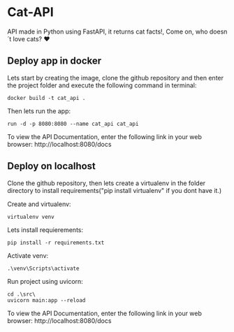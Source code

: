# Cat-API
API made in Python using FastAPI, it returns cat facts!, Come on, who doesn´t love cats? :heart:
## Deploy app in docker
Lets start by creating the image, clone the github repository and then enter the project folder and execute the following command in terminal:

```console
docker build -t cat_api .
```

Then lets run the app:
```console
run -d -p 8080:8080 --name cat_api cat_api
```

To view the API Documentation, enter the following link in your web browser:
http://localhost:8080/docs

## Deploy on localhost
Clone the github repository, then lets create a virtualenv in the folder directory to install requirements("pip install virtualenv" if you dont have it.)

Create and virtualenv:
```console
virtualenv venv
```

Lets install requierements:
```console
pip install -r requirements.txt
```

Activate venv:
```console
.\venv\Scripts\activate
```

Run project using uvicorn:
```console
cd .\src\
uvicorn main:app --reload
```

To view the API Documentation, enter the following link in your web browser:
http://localhost:8080/docs
